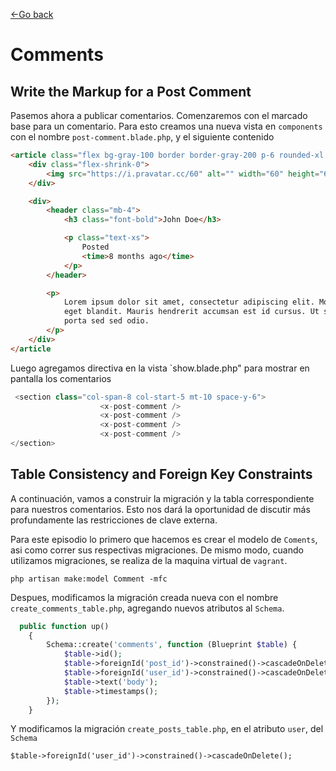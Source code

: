 [<-Go back](/README.md)


# Comments

## Write the Markup for a Post Comment

Pasemos ahora a publicar comentarios. Comenzaremos con el marcado base para un comentario. Para esto creamos una nueva vista en `components` con el nombre `post-comment.blade.php`, y el siguiente contenido 

```html
<article class="flex bg-gray-100 border border-gray-200 p-6 rounded-xl space-x-4">
    <div class="flex-shrink-0">
        <img src="https://i.pravatar.cc/60" alt="" width="60" height="60" class="rounded-xl">
    </div>

    <div>
        <header class="mb-4">
            <h3 class="font-bold">John Doe</h3>

            <p class="text-xs">
                Posted
                <time>8 months ago</time>
            </p>
        </header>

        <p>
            Lorem ipsum dolor sit amet, consectetur adipiscing elit. Morbi viverra vehicula nisl
            eget blandit. Mauris hendrerit accumsan est id cursus. Ut sed elit at ligula tempor
            porta sed sed odio.
        </p>
    </div>
</article
```

Luego agregamos directiva en la vista `show.blade.php" para mostrar en pantalla los comentarios 

```php
 <section class="col-span-8 col-start-5 mt-10 space-y-6">
                    <x-post-comment />
                    <x-post-comment />
                    <x-post-comment />
                    <x-post-comment />
</section>
```

## Table Consistency and Foreign Key Constraints

A continuación, vamos a construir la migración y la tabla correspondiente para nuestros comentarios. Esto nos dará la oportunidad de discutir más profundamente las restricciones de clave externa.

Para este episodio lo primero que hacemos es crear el modelo de `Coments`, asi como correr sus respectivas migraciones. De mismo modo, cuando utilizamos migraciones, se realiza de la maquina virtual de `vagrant`.

    php artisan make:model Comment -mfc


Despues, modificamos la migración creada nueva con el nombre `create_comments_table.php`, agregando nuevos atributos al `Schema`.

```php
  public function up()
    {
        Schema::create('comments', function (Blueprint $table) {
            $table->id();
            $table->foreignId('post_id')->constrained()->cascadeOnDelete();
            $table->foreignId('user_id')->constrained()->cascadeOnDelete();
            $table->text('body');
            $table->timestamps();
        });
    }
```

Y modificamos la migración `create_posts_table.php`, en el atributo `user`, del `Schema`

    $table->foreignId('user_id')->constrained()->cascadeOnDelete();


##
